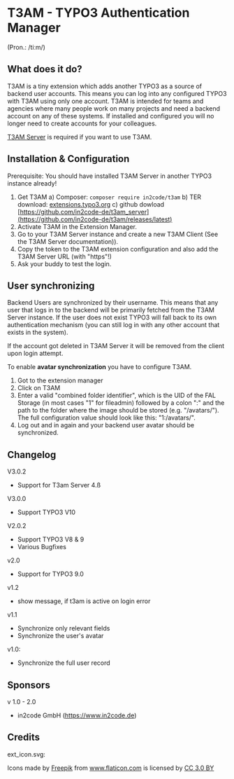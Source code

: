# T3AM - TYPO3 Authentication Manager

(Pron.: /tiːm/)

## What does it do?

T3AM is a tiny extension which adds another TYPO3 as a source of backend user accounts.
This means you can log into any configured TYPO3 with T3AM using only one account.
T3AM is intended for teams and agencies where many people work on many projects and need a backend account on any of these systems.
If installed and configured you will no longer need to create accounts for your colleagues.

[T3AM Server](https://github.com/in2code-de/t3am_server)  is required if you want to use T3AM.

## Installation & Configuration

Prerequisite: You should have installed T3AM Server in another TYPO3 instance already!

1. Get T3AM
  a) Composer: `composer require in2code/t3am`
  b) TER download: [extensions.typo3.org](https://extensions.typo3.org/extension/t3am)
  c) github dowload [https://github.com/in2code-de/t3am_server](https://github.com/in2code-de/t3am/releases/latest)
2. Activate T3AM in the Extension Manager.
3. Go to your T3AM Server instance and create a new T3AM Client (See the T3AM Server documentation)).
4. Copy the token to the T3AM extension configuration and also add the T3AM Server URL (with "https"!)
5. Ask your buddy to test the login.

## User synchronizing

Backend Users are synchronized by their username.
This means that any user that logs in to the backend will be primarily fetched from the T3AM Server instance.
If the user does not exist TYPO3 will fall back to its own authentication mechanism (you can still log in with any other account that exists in the system).

If the account got deleted in T3AM Server it will be removed from the client upon login attempt.

To enable **avatar synchronization** you have to configure T3AM.
1. Got to the extension manager
2. Click on T3AM
3. Enter a valid "combined folder identifier", which is the UID of the FAL Storage (in most cases "1" for fileadmin) followed by a colon ":" and the path to the folder where the image should be stored (e.g. "/avatars/"). The full configuration value should look like this: "1:/avatars/".
4. Log out and in again and your backend user avatar should be synchronized.

## Changelog

V3.0.2
* Support for T3am Server 4.ß

V3.0.0
* Support TYPO3 V10

V2.0.2
* Support TYPO3 V8 & 9
* Various Bugfixes

v2.0
* Support for TYPO3 9.0

v1.2
* show message, if t3am is active on login error

v1.1
* Synchronize only relevant fields
* Synchronize the user's avatar

v1.0:
* Synchronize the full user record

## Sponsors

v 1.0 - 2.0
* in2code GmbH (https://www.in2code.de)

## Credits

ext_icon.svg: <div>Icons made by <a href="http://www.freepik.com" title="Freepik">Freepik</a> from <a href="https://www.flaticon.com/" title="Flaticon">www.flaticon.com</a> is licensed by <a href="http://creativecommons.org/licenses/by/3.0/" title="Creative Commons BY 3.0" target="_blank">CC 3.0 BY</a></div>
